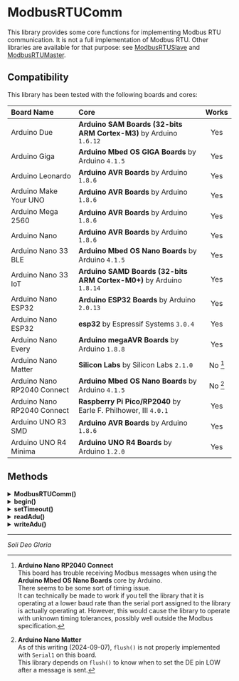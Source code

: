 # ModbusRTUComm
This library provides some core functions for implementing Modbus RTU communication.
It is not a full implementation of Modbus RTU. Other libraries are available for that purpose: see [ModbusRTUSlave](https://github.com/CMB27/ModbusRTUSlave) and [ModbusRTUMaster](https://github.com/CMB27/ModbusRTUMaster).



## Compatibility
This library has been tested with the following boards and cores:

| Board Name                  | Core                                                                 | Works   |
| :-------------------------- | :------------------------------------------------------------------- | :-----: |
| Arduino Due                 | **Arduino SAM Boards (32-bits ARM Cortex-M3)** by Arduino `1.6.12`   | Yes     |
| Arduino Giga                | **Arduino Mbed OS GIGA Boards** by Arduino `4.1.5`                   | Yes     |
| Arduino Leonardo            | **Arduino AVR Boards** by Arduino `1.8.6`                            | Yes     |
| Arduino Make Your UNO       | **Arduino AVR Boards** by Arduino `1.8.6`                            | Yes     |
| Arduino Mega 2560           | **Arduino AVR Boards** by Arduino `1.8.6`                            | Yes     |
| Arduino Nano                | **Arduino AVR Boards** by Arduino `1.8.6`                            | Yes     |
| Arduino Nano 33 BLE         | **Arduino Mbed OS Nano Boards** by Arduino `4.1.5`                   | Yes     |
| Arduino Nano 33 IoT         | **Arduino SAMD Boards (32-bits ARM Cortex-M0+)** by Arduino `1.8.14` | Yes     |
| Arduino Nano ESP32          | **Arduino ESP32 Boards** by Arduino `2.0.13`                         | Yes     |
| Arduino Nano ESP32          | **esp32** by Espressif Systems `3.0.4`                               | Yes     |
| Arduino Nano Every          | **Arduino megaAVR Boards** by Arduino `1.8.8`                        | Yes     |
| Arduino Nano Matter         | **Silicon Labs** by Silicon Labs `2.1.0`                             | No [^1] |
| Arduino Nano RP2040 Connect | **Arduino Mbed OS Nano Boards** by Arduino `4.1.5`                   | No [^2] |
| Arduino Nano RP2040 Connect | **Raspberry Pi Pico/RP2040** by Earle F. Philhower, III `4.0.1`      | Yes     |
| Arduino UNO R3 SMD          | **Arduino AVR Boards** by Arduino `1.8.6`                            | Yes     |
| Arduino UNO R4 Minima       | **Arduino UNO R4 Boards** by Arduino `1.2.0`                         | Yes     |

[^1]: **Arduino Nano RP2040 Connect**  
This board has trouble receiving Modbus messages when using the **Arduino Mbed OS Nano Boards** core by Arduino.  
There seems to be some sort of timing issue.  
It can technically be made to work if you tell the library that it is operating at a lower baud rate than the serial port assigned to the library is actually operating at.
However, this would cause the library to operate with unknown timing tolerances, possibly well outside the Modbus specification.

[^2]: **Arduino Nano Matter**  
As of this writing (2024-09-07), `flush()` is not properly implemented with `Serial1` on this board.  
This library depends on `flush()` to know when to set the DE pin LOW after a message is sent.



## Methods



<details><summary id="modbusrtucomm-1"><strong>ModbusRTUComm()</strong></summary>
  <blockquote>

### Description
Creates a `ModbusRTUComm` object and sets the serial port to use for data transmission.
Optionally sets a driver enable pin. This pin will go `HIGH` when the library is transmitting. This is primarily intended for use with an RS-485 transceiver, but it can also be a handy diagnostic when connected to an LED.
A read enable pin can also be specified. This pin will be set `LOW`, always enabling reading.

### Syntax
- `ModbusRTUComm(serial)`
- `ModbusRTUComm(serial, dePin)`
- `ModbusRTUComm(serial, dePin, rePin)`

### Parameters
- `serial`: the `Stream` object to use for Modbus communication. Usually something like `Serial1`.
- `dePin`: the driver enable pin. This pin is set `HIGH` when transmitting. If this parameter is set to `-1`, this feature will be disabled. The default value is `-1`. Allowed data types are `int8_t` or `char`.
- `rePin`: the read enable pin. This pin is always set `LOW`. If this parameter is set to `-1`, this feature will be disabled. The default value is `-1`. Allowed data types are `int8_t` or `char`.

### Example
```C++
#include <ModbusRTUComm.h>

const int8_t dePin = A6;
const int8_t rePin = A5;

ModbusRTUComm rtuComm(Serial1, dePin, rePin);
```

  </blockquote>
</details>



<details><summary id="begin"><strong>begin()</strong></summary>
  <blockquote>
  
  ### Description
  Sets the data rate in bits per second (baud) for serial transmission.
  Optionally it also sets the data configuration. Note, there must be 8 data bits for Modbus RTU communication. The default configuration is 8 data bits, no parity, and one stop bit.

  ### Syntax
  ```C++
  rtuComm.begin(baud);
  rtuComm.begin(baud, config);
  ```

  ### Parameters
  - `rtuComm`: a `ModbusRTUComm` object.
  - `baud`: the baud rate to use for Modbus communication. Common values are: `1200`, `2400`, `4800`, `9600`, `19200`, `38400`, `57600`, and `115200`. Allowed data types: `unsigned long`.
  - `config`: the serial port configuration to use. Valid values are:  
  `SERIAL_8N1`: no parity (default)  
  `SERIAL_8N2`  
  `SERIAL_8E1`: even parity  
  `SERIAL_8E2`  
  `SERIAL_8O1`: odd parity  
  `SERIAL_8O2`

  *`begin()` for the serial port used with the modbus object must be run seperately.*

  ### Example
  ```C++
  void setup() {
    Serial1.begin(38400, SERIAL_8E1);
    rtuComm.begin(38400, SERIAL_8E1)
  }
  ```
  
  </blockquote>
</details>



<details><summary id="settimeout"><strong>setTimeout()</strong></summary>
  <blockquote>

### Description
Sets the maximum time in milliseconds that `readAdu()` will wait for a data to be received. The default value is 0.

### Syntax
- `rtuComm.setTimeout(timeout)`

### Parameters
- `rtuComm`: a `ModbusRTUComm` object.
- `timeout`: the timeout duration in milliseconds. Allowed data types: `unsigned long`.

  </blockquote>
</details>



<details><summary id="readadu"><strong>readAdu()</strong></summary>
  <blockquote>

### Description
Reads serial data to a `ModbusADU` object.

### Syntax
- `rtuComm.readAdu(adu)`

### Parameters
- `rtuComm`: a `ModbusRTUComm` object.
- `adu`: a `ModbusADU` object.

### Returns
Error code. Data type: `ModbusRTUCommError` or `uint8_t`.
- `0`: Success
- `1`: Timeout
- `2`: Frame error
- `3`: CRC error

### Example
```C++
ModbusADU adu;
uint8_t error = rtuComm.readAdu(adu);
```

  </blockquote>
</details>



<details><summary id="writeadu"><strong>writeAdu()</strong></summary>
  <blockquote>

### Description
Writes serial data from a `ModbusADU` object.

### Syntax
- `rtuComm.writeAdu(adu)`

### Parameters
- `rtuComm`: a `ModbusRTUComm` object.
- `adu`: a `ModbusADU` object.

### Returns
`1` or `true` when the transmitted message is verified as having been sent, `0` or `false` otherwise. Data type: `bool`.

*This will only return `true` if some sort of loopback mechanism is in place where all the transmitted data is also received.
This can easily be done with an RS-485 transceiver by connecting the RE pin to GND.*

*It is not essential that this value be read.*

### Example
```C++
ModbusADU adu;
adu.setUnitId(1);
adu.setFunctionCode(1);
adu.setDataRegister(0, 0);
adu.setDataRegister(2, 2);
adu.setDataLen(4);
bool success = rtuComm.writeAdu(adu);
```

  </blockquote>
</details>


---

*Soli Deo Gloria*

